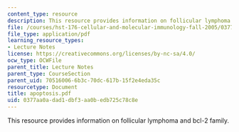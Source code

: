 ```yaml
---
content_type: resource
description: This resource provides information on follicular lymphoma and bcl-2 family.
file: /courses/hst-176-cellular-and-molecular-immunology-fall-2005/0377aa0adad1dbf3aa0bedb725c78c8e_apoptosis.pdf
file_type: application/pdf
learning_resource_types:
- Lecture Notes
license: https://creativecommons.org/licenses/by-nc-sa/4.0/
ocw_type: OCWFile
parent_title: Lecture Notes
parent_type: CourseSection
parent_uid: 70516006-6b3c-70dc-617b-15f2e4eda35c
resourcetype: Document
title: apoptosis.pdf
uid: 0377aa0a-dad1-dbf3-aa0b-edb725c78c8e
---
```

This resource provides information on follicular lymphoma and bcl-2 family.